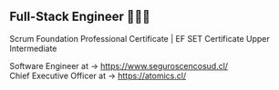 ## Full-Stack Engineer 👨🏻‍💻 
Scrum Foundation Professional Certificate | EF SET Certificate Upper Intermediate
                            
Software Engineer at → https://www.seguroscencosud.cl/                                          
Chief Executive Officer at → https://atomics.cl/                                                               
                                                                                                          
